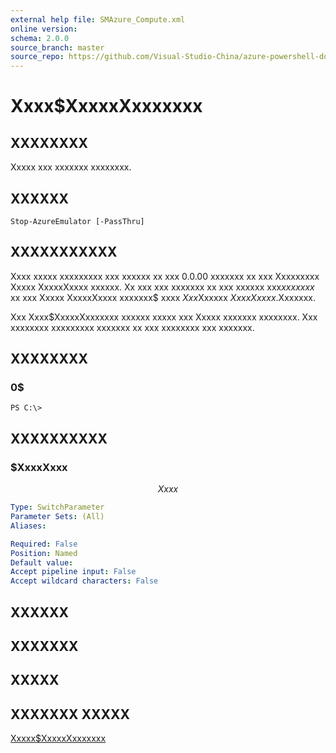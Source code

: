 ```yaml
---
external help file: SMAzure_Compute.xml
online version: 
schema: 2.0.0
source_branch: master
source_repo: https://github.com/Visual-Studio-China/azure-powershell-docs-int
---
```


# Xxxx$XxxxxXxxxxxxx
## XXXXXXXX
Xxxxx xxx xxxxxxx xxxxxxxx.

## XXXXXX

```
Stop-AzureEmulator [-PassThru]
```

## XXXXXXXXXXX
Xxxx xxxxx xxxxxxxxx xxx xxxxxx xx xxx 0.0.00 xxxxxxx xx xxx Xxxxxxxxx Xxxxx XxxxxXxxxx xxxxxx.
Xx xxx xxx xxxxxxx xx xxx xxxxxx xxx$xx xxxxx$ xx xxx Xxxxx XxxxxXxxxx xxxxxxx$ xxxx $Xxx$Xxxxxx $Xxxx Xxxxx$.Xxxxxxx.

Xxx Xxxx$XxxxxXxxxxxxx xxxxxx xxxxx xxx Xxxxx xxxxxxx xxxxxxxx.
Xxx xxxxxxxx xxxxxxxxx xxxxxxx xx xxx xxxxxxxx xxx xxxxxxx.

## XXXXXXXX

### 0$
```
PS C:\>
```

## XXXXXXXXXX

### $XxxxXxxx
$$Xxxx$$

```yaml
Type: SwitchParameter
Parameter Sets: (All)
Aliases: 

Required: False
Position: Named
Default value: 
Accept pipeline input: False
Accept wildcard characters: False
```

## XXXXXX

## XXXXXXX

## XXXXX

## XXXXXXX XXXXX

[Xxxxx$XxxxxXxxxxxxx](219045a4-a7b6-4c26-9e5f-8656fde0764b)


